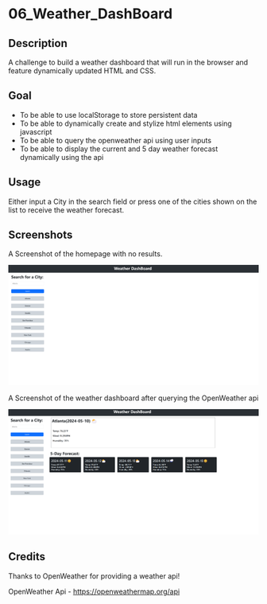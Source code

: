 # 06_Weather_DashBoard

## Description

A challenge to build a weather dashboard that will run in the browser and feature dynamically updated HTML and CSS.

## Goal

- To be able to use localStorage to store persistent data 
- To be able to dynamically create and stylize html elements using javascript
- To be able to query the openweather api using user inputs
- To be able to display the current and 5 day weather forecast dynamically using the api

## Usage

Either input a City in the search field or press one of the cities shown on the list to receive the weather forecast.

## Screenshots

A Screenshot of the homepage with no results.

![A screenshot of the homepage with no results](assets/images/home.png)

A Screenshot of the weather dashboard after querying the OpenWeather api

![A screenshot of the resulting weather dashboard](assets/images/results.png)

## Credits

Thanks to OpenWeather for providing a weather api!

OpenWeather Api - https://openweathermap.org/api



